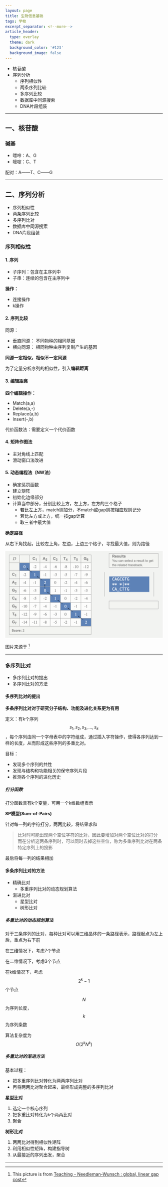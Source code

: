 ```yaml
---
layout: page
title: 生物信息基础
tags: 学校
excerpt_separator: <!--more-->
article_header:
  type: overlay
  theme: dark
  background_color: '#123'
  background_image: false
---
```


<!--more-->

- 核苷酸
- 序列分析
	- 序列相似性
	- 两条序列比较
	- 多序列比较
	- 数据库中同源搜索
	- DNA片段组装

***

## 一、核苷酸

### 碱基

- 嘌呤：A、G
- 嘧啶：C、T

配对：A——T、C——G

***

## 二、序列分析

- 序列相似性
- 两条序列比较
- 多序列比对
- 数据库中同源搜索
- DNA片段组装

### 序列相似性

#### 1. 序列

- 子序列：包含在主序列中
- 子串：连续的包含在主序列中

**操作：**
- 连接操作
- k操作

#### 2. 序列比较

同源：

- 垂直同源： 不同物种的相同基因
- 横向同源： 相同物种由序列复制产生的基因

**同源一定相似，相似不一定同源**

为了定量分析序列的相似性，引入**编辑距离**

#### 3. 编辑距离

**四个编辑操作：**

- Match(a,a)
- Delete(a,-)
- Replace(a,b)
- Insert(-,b)

代价函数法：需要定义一个代价函数

#### 4. 矩阵作图法

- 主对角线上匹配
- 滑动窗口法改进

#### 5. 动态编程法（NW法）

- 确定惩罚函数
- 建立矩阵
- 初始化边缘部分
- 计算当中部分，分别比较上方，左上方，左方的三个格子
	- 若比左上方，match则加分，不match或gap则按相应规则记分
	- 若比左方或上方，统一按gap计算
	- 取三者中最大值

**确定路径**

从右下角找起，比较左上角，左边，上边三个格子，寻找最大值，则为路径

<img class="image image--md" src="/images/Bioinfo/NW.png"/>

图片来源于 [^source]

[^source]: This picture is from [Teaching - Needleman-Wunsch : global, linear gap cost](http://rna.informatik.uni-freiburg.de/Teaching/index.jsp?toolName=Needleman-Wunsch#)

***

### 多序列比对

- 多序列比对的提出
- 多序列比对的方法

#### 多序列比对的提出

**多条序列比对对于研究分子结构、功能及进化关系更为有用**

定义：有k个序列$$s_1,s_2,s_3,...,s_k$$，每个序列由同一个字母表中的字符组成，通过插入字符操作，使得各序列达到一样的长度，从而形成这些序列的多重比对。

目标：

- 发现多个序列的共性
- 发现与结构和功能相关的保守序列片段
- 推测各个序列的进化历史

##### 打分函数

打分函数具有k个变量，可用一个k维数组表示

**SP模型(Sum-of-Pairs)**

针对每一列的字符打分，两两比较，将结果求和

> 比对时可能出现两个空位字符的比对，因此要增加对两个空位比对的打分
> 而在分析这两条序列时，可以同时去掉这些空位，称为多重序列比对在两条特定序列上的投影

最后将每一列的结果相加


#### 多条序列比对的方法

- 精确比对
	- 多重序列比对的动态规划算法
- 渐进比对
	- 星型比对
	- 树形比对

##### 多重比对的动态规划算法

对于三条序列的比对，每种比对可以用三维晶体的一条路径表示，路径起点为左上后，重点为右下前

在三维情况下，考虑7个节点

在二维情况下，考虑3个节点

在k维情况下，考虑$$2^k-1$$个节点

$$N$$为序列长度，$$k$$为序列条数

算法复杂度为$$O(2^kN^k)$$

##### 多重比对的渐进方法

基本过程：

- 把多重序列比对转化为两两序列比对
- 再将两两比对聚合起来，最终形成完整的多序列比对

**星型比对**

1. 选定一个核心序列
2. 把多重比对转化为k个两两比对
3. 聚合

**树形比对**

1. 两两比对得到相似性矩阵
2. 利用相似性矩阵，构建指导树
3. 从最接近的序列出发，聚合

***
